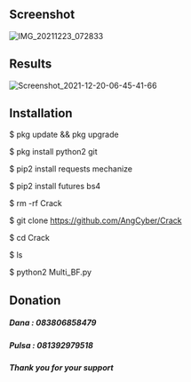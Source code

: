 ## Screenshot
![IMG_20211223_072833](https://user-images.githubusercontent.com/92802033/147174546-f6cd1fc3-6856-444a-bf13-218c0eb34141.jpg)

## Results
![Screenshot_2021-12-20-06-45-41-66](https://user-images.githubusercontent.com/92802033/147174748-570e18af-3a23-4cf5-affe-d5776f5bfa0d.jpg)

## Installation
$ pkg update && pkg upgrade

$ pkg install python2 git

$ pip2 install requests mechanize

$ pip2 install futures bs4

$ rm -rf Crack

$ git clone https://github.com/AngCyber/Crack

$ cd Crack

$ ls

$ python2 Multi_BF.py

## Donation
##### Dana  : 083806858479
##### Pulsa : 081392979518
##### Thank you for your support
